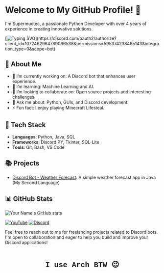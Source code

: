 # Welcome to My GitHub Profile! 👋

I'm Supermuctec, a passionate Python Developer with over 4 years of experience in creating innovative solutions.

[![Typing SVG](https://readme-typing-svg.herokuapp.com?font=roboto&color=%23F7C51D&size=18&vCenter=true&height=16&lines=Hi+there%2C+I'm+harry.;I+like+to+code+Discord+bots.;I+make+GUIs.;I+use+Arch+BTW;I'm+a+member+of+1001001+Development+team.)](https://discord.com/oauth2/authorize?client_id=1072462964789096538&permissions=595374238465143&integration_type=0&scope=bot)

## 🚀 About Me
- 🔭 I’m currently working on: A Discord bot that enhances user experience.
- 🌱 I’m learning: Machine Learning and AI.
- 👯 I’m looking to collaborate on: Open source projects and interesting challenges.
- 💬 Ask me about: Python, GUIs, and Discord development.
- ⚡ Fun fact: I enjoy playing Minecraft Lifesteal.

## 🔧 Tech Stack
- **Languages**: Python, Java, SQL
- **Frameworks**: Discord PY, Tkinter, SQL-Lite
- **Tools**: Git, Bash, VS Code

## 📚 Projects
- [Discord Bot - Weather Forecast](https://github.com/SuperMuctec/Weather-Forecast/): A simple weather forecast app in Java (My Second Language)

## 📊 GitHub Stats
![Your Name's GitHub stats](https://github-readme-stats.vercel.app/api?username=yourusername&show_icons=true&theme=radical)

[![YouTube](https://img.shields.io/badge/YouTube-%23FF0000.svg?&style=for-the-badge&logo=youtube&logoColor=white)](https://www.youtube.com/@_TheBritGuy_)
[![Discord](https://img.shields.io/badge/Discord-%237289DA.svg?&style=for-the-badge&logo=discord&logoColor=white)](https://discord.com/users/1062747923294716006)

Feel free to reach out to me for freelancing projects related to Discord bots. I'm open to collaboration and eager to help you build and improve your Discord applications!

<!-- Sci-Fi Font Styling -->
<div style="font-family: 'Courier New', monospace; font-size: 24px; text-align: center; margin-top: 50px;">
    <strong>I use Arch BTW 😉</strong>
</div>
